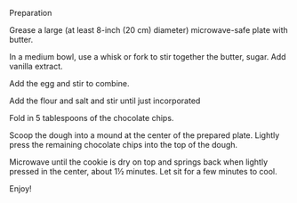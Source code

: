 Preparation

Grease a large (at least 8-inch (20 cm) diameter) microwave-safe plate with butter.

In a medium bowl, use a whisk or fork to stir together the butter, sugar. Add vanilla extract.

Add the egg and stir to combine.

Add the flour and salt and stir until just incorporated

Fold in 5 tablespoons of the chocolate chips.

Scoop the dough into a mound at the center of the prepared plate. Lightly press the remaining chocolate chips into the top of the dough.

Microwave until the cookie is dry on top and springs back when lightly pressed in the center, about 1½ minutes. Let sit for a few minutes to cool.

Enjoy!
